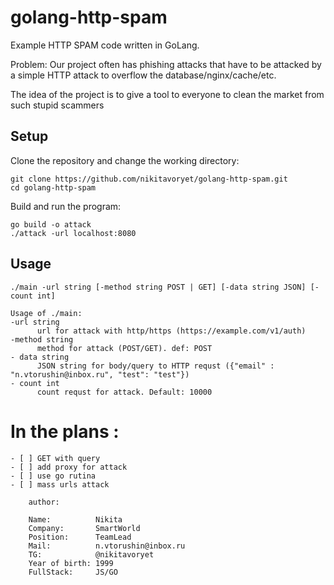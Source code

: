 # golang-http-spam

Example HTTP SPAM code written in GoLang.

Problem: Our project often has phishing attacks that have to be attacked by a simple HTTP attack to overflow the 
database/nginx/cache/etc.

The idea of the project is to give a tool to everyone to clean the market from such stupid scammers

## Setup
Clone the repository and change the working directory:

    git clone https://github.com/nikitavoryet/golang-http-spam.git
    cd golang-http-spam

Build and run the program:

    go build -o attack
    ./attack -url localhost:8080

## Usage
    ./main -url string [-method string POST | GET] [-data string JSON] [-count int]

    Usage of ./main:
    -url string
          url for attack with http/https (https://example.com/v1/auth)
    -method string
          method for attack (POST/GET). def: POST
    - data string
          JSON string for body/query to HTTP requst ({"email" : "n.vtorushin@inbox.ru", "test": "test"})
    - count int
          count requst for attack. Default: 10000

# In the plans :
```
- [ ] GET with query
- [ ] add proxy for attack
- [ ] use go rutina
- [ ] mass urls attack
```
```
    author: 
    
    Name:          Nikita
    Company:       SmartWorld
    Position:      TeamLead
    Mail:          n.vtorushin@inbox.ru
    TG:            @nikitavoryet
    Year of birth: 1999
    FullStack:     JS/GO
